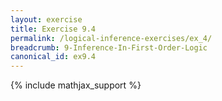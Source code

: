 ```yaml
---
layout: exercise
title: Exercise 9.4
permalink: /logical-inference-exercises/ex_4/
breadcrumb: 9-Inference-In-First-Order-Logic
canonical_id: ex9.4
---
```


{% include mathjax_support %}
